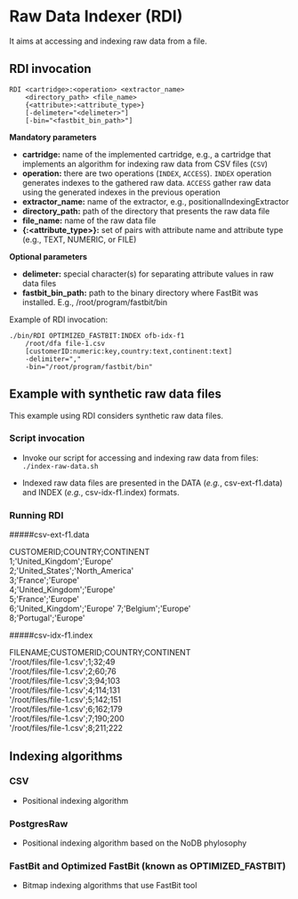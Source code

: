 # Raw Data Indexer (RDI) 

It aims at accessing and indexing raw data from a file. 

## RDI invocation

	RDI <cartridge>:<operation> <extractor_name> 
		<directory_path> <file_name> 
		{<attribute>:<attribute_type>} 
		[-delimeter="<delimeter>"] 
		[-bin="<fastbit_bin_path>"]

**Mandatory parameters**

* **cartridge:** name of the implemented cartridge, e.g., a cartridge that implements an algorithm for indexing raw data from CSV files (`CSV`)
* **operation:** there are two operations (`INDEX`, `ACCESS`). `INDEX` operation generates indexes to the gathered raw data. `ACCESS` gather raw data using the generated indexes in the previous operation
* **extractor_name:** name of the extractor, e.g., positionalIndexingExtractor
* **directory_path:** path of the directory that presents the raw data file
* **file_name:** name of the raw data file
* **{<attribute>:<attribute_type>}:** set of pairs with attribute name and attribute type (e.g., TEXT, NUMERIC, or FILE)

**Optional parameters**

* **delimeter:** special character(s) for separating attribute values in raw data files
* **fastbit_bin_path:** path to the binary directory where FastBit was installed. E.g., /root/program/fastbit/bin

Example of RDI invocation:

	./bin/RDI OPTIMIZED_FASTBIT:INDEX ofb-idx-f1 
		/root/dfa file-1.csv 
		[customerID:numeric:key,country:text,continent:text] 
		-delimiter="," 
		-bin="/root/program/fastbit/bin"


## Example with synthetic raw data files

This example using RDI considers synthetic raw data files.

### Script invocation

* Invoke our script for accessing and indexing raw data from files:
`./index-raw-data.sh`

* Indexed raw data files are presented in the DATA (<i>e.g.</i>, csv-ext-f1.data) and INDEX (<i>e.g.</i>, csv-idx-f1.index) formats.

### Running RDI

#####csv-ext-f1.data
> 
CUSTOMERID;COUNTRY;CONTINENT    
1;'United_Kingdom';'Europe'  
2;'United_States';'North_America'  
3;'France';'Europe'   
4;'United_Kingdom';'Europe'  
5;'France';'Europe'  
6;'United_Kingdom';'Europe' 
7;'Belgium';'Europe'  
8;'Portugal';'Europe'  

#####csv-idx-f1.index
> 
FILENAME;CUSTOMERID;COUNTRY;CONTINENT    
'/root/files/file-1.csv';1;32;49  
'/root/files/file-1.csv';2;60;76  
'/root/files/file-1.csv';3;94;103  
'/root/files/file-1.csv';4;114;131  
'/root/files/file-1.csv';5;142;151  
'/root/files/file-1.csv';6;162;179  
'/root/files/file-1.csv';7;190;200  
'/root/files/file-1.csv';8;211;222  

## Indexing algorithms
### CSV
* Positional indexing algorithm

### PostgresRaw
* Positional indexing algorithm based on the NoDB phylosophy

### FastBit and Optimized FastBit (known as OPTIMIZED_FASTBIT)
* Bitmap indexing algorithms that use FastBit tool
